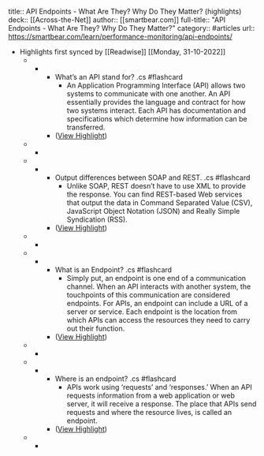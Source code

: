 title:: API Endpoints - What Are They? Why Do They Matter? (highlights)
deck:: [[Across-the-Net]]
author:: [[smartbear.com]]
full-title:: "API Endpoints - What Are They? Why Do They Matter?"
category:: #articles
url:: https://smartbear.com/learn/performance-monitoring/api-endpoints/

- Highlights first synced by [[Readwise]] [[Monday, 31-10-2022]]
	- -
		- What’s an API stand for? .cs #flashcard
			- An Application Programming Interface (API) allows two systems to communicate with one another. An API essentially provides the language and contract for how two systems interact. Each API has documentation and specifications which determine how information can be transferred.
		- ([View Highlight](https://instapaper.com/read/1390206485/15618820))
	- -
	- -
		- Output differences between SOAP and REST. .cs #flashcard
			- Unlike SOAP, REST doesn’t have to use XML to provide the response. You can find REST-based Web services that output the data in Command Separated Value (CSV), JavaScript Object Notation (JSON) and Really Simple Syndication (RSS).
		- ([View Highlight](https://instapaper.com/read/1390206485/15618836))
	- -
	- -
		- What is an Endpoint? .cs #flashcard
			- Simply put, an endpoint is one end of a communication channel. When an API interacts with another system, the touchpoints of this communication are considered endpoints. For APIs, an endpoint can include a URL of a server or service. Each endpoint is the location from which APIs can access the resources they need to carry out their function.
		- ([View Highlight](https://instapaper.com/read/1390206485/15618858))
	- -
	- -
		- Where is an endpoint? .cs #flashcard
			- APIs work using ‘requests’ and ‘responses.’ When an API requests information from a web application or web server, it will receive a response. The place that APIs send requests and where the resource lives, is called an endpoint.
		- ([View Highlight](https://instapaper.com/read/1390206485/15618903))
	- -